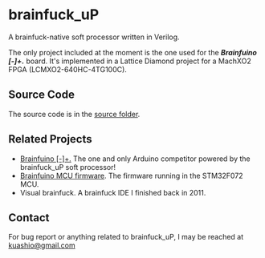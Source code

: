 # brainfuck_uP

A brainfuck-native soft processor written in Verilog.

The only project included at the moment is the one used for the ***Brainfuino [-]+.*** board. It's implemented in a Lattice Diamond project for a MachXO2 FPGA (LCMXO2-640HC-4TG100C). 

## Source Code

The source code is in the [source folder](./Brainfuino/brainfuck_uP/source/).

## Related Projects

- [Brainfuino [-]+.](https://github.com/kuashio/bf) The one and only Arduino competitor powered by the brainfuck_uP soft processor!
- [Brainfuino MCU firmware](https://github.com/kuashio/brainfuino-firmware). The firmware running in the STM32F072 MCU.
- Visual brainfuck. A brainfuck IDE I finished back in 2011.


## Contact

For bug report or anything related to brainfuck_uP, I may be reached at kuashio@gmail.com 

